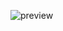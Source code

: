 ![preview](https://github.com/Gabriel-Vic/Super-Mario-Bros/assets/142271373/d9269152-7eb3-4edf-90bf-ab836e4195a9)
